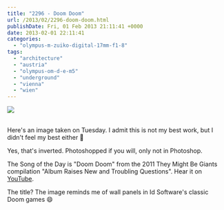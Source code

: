 ```yaml
---
title: "2296 - Doom Doom"
url: /2013/02/2296-doom-doom.html
publishDate: Fri, 01 Feb 2013 21:11:41 +0000
date: 2013-02-01 22:11:41
categories: 
  - "olympus-m-zuiko-digital-17mm-f1-8"
tags: 
  - "architecture"
  - "austria"
  - "olympus-om-d-e-m5"
  - "underground"
  - "vienna"
  - "wien"
---
```

<div class="container">
<div class="center"><a target="_blank" href="https://d25zfm9zpd7gm5.cloudfront.net/1200x1200/2013/20130129_073815_lr.jpg"><img src="https://d25zfm9zpd7gm5.cloudfront.net/0600x0600/2013/20130129_073815_lr.jpg" /></a></div>
</div>
<br />

Here's an image taken on Tuesday. I admit this is not my best work, but I didn't feel my best either 🙂

 Yes, that's inverted. Photoshopped if you will, only not in Photoshop.

The Song of the Day is "Doom Doom" from the 2011 They Might Be Giants compilation "Album Raises New and Troubling Questions". Hear it on <a href="http://www.youtube.com/watch?v=Hr9OscczFWw" target="_blank">YouTube</a>.

The title? The image reminds me of wall panels in Id Software's classic Doom games 😄


